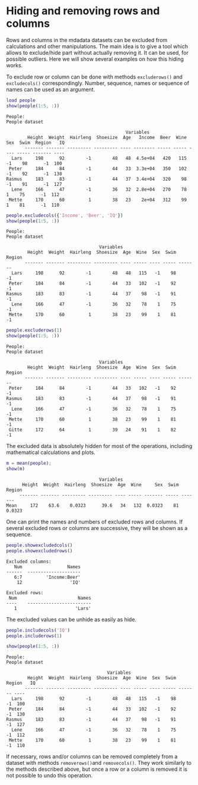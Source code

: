 # Hiding and removing rows and columns

Rows and columns in the mdadata datasets can be excluded from calculations and other manipulations. The main idea is to give a tool which allows to exclude/hide part without actually removing it. It can be used, for possible outliers. Here we will show several examples on how this hiding works.

To exclude row or column can be done with methods `excluderows()` and `excludecols()` correspondingly. Number, sequence, names or sequence of names can be used as an argument.

```matlab
load people
show(people(1:5, :))
```
```
People:
People dataset

                                             Variables
        Height  Weight  Hairleng  Shoesize  Age   Income  Beer  Wine  Sex  Swim  Region   IQ
       ------- ------- --------- --------- ---- -------- ----- ----- ---- ----- ------- ----
  Lars     198      92        -1        48   48  4.5e+04   420   115   -1    98      -1  100
 Peter     184      84        -1        44   33  3.3e+04   350   102   -1    92      -1  130
Rasmus     183      83        -1        44   37  3.4e+04   320    98   -1    91      -1  127
  Lene     166      47        -1        36   32  2.8e+04   270    78    1    75      -1  112
 Mette     170      60         1        38   23    2e+04   312    99    1    81      -1  110
```

```matlab
people.excludecols({'Income', 'Beer', 'IQ'})
show(people(1:5, :))
```
```
People:
People dataset

                                   Variables
        Height  Weight  Hairleng  Shoesize  Age  Wine  Sex  Swim  Region
       ------- ------- --------- --------- ---- ----- ---- ----- -------
  Lars     198      92        -1        48   48   115   -1    98      -1
 Peter     184      84        -1        44   33   102   -1    92      -1
Rasmus     183      83        -1        44   37    98   -1    91      -1
  Lene     166      47        -1        36   32    78    1    75      -1
 Mette     170      60         1        38   23    99    1    81      -1
```

```matlab
people.excluderows(1)
show(people(1:5, :))
```
```
People:
People dataset

                                   Variables
        Height  Weight  Hairleng  Shoesize  Age  Wine  Sex  Swim  Region
       ------- ------- --------- --------- ---- ----- ---- ----- -------
 Peter     184      84        -1        44   33   102   -1    92      -1
Rasmus     183      83        -1        44   37    98   -1    91      -1
  Lene     166      47        -1        36   32    78    1    75      -1
 Mette     170      60         1        38   23    99    1    81      -1
 Gitte     172      64         1        39   24    91    1    82      -1
```

The excluded data is absolutely hidden for most of the operations, including mathematical calculations and plots.

```matlab
m = mean(people);
show(m)
```
```
                                   Variables
      Height  Weight  Hairleng  Shoesize  Age  Wine     Sex  Swim  Region
     ------- ------- --------- --------- ---- ----- ------- ----- -------
Mean     172    63.6    0.0323      39.6   34   132  0.0323    81  0.0323
```

One can print the names and numbers of excluded rows and columns. If several excluded rows or columns are successive, they will be shown as a sequence.

```matlab
people.showexcludedcols()
people.showexcludedrows()
```
```
Excluded columns: 
   Num	               Names
------	--------------------
   6:7	       'Income:Beer'
    12	                'IQ'

Excluded rows: 
 Num	                   Names
----	------------------------
   1	                  'Lars'
```

The excluded values can be unhide as easily as hide.

```matlab
people.includecols('IQ')
people.includerows(1)

show(people(1:5, :))
```
```
People:
People dataset

                                      Variables
        Height  Weight  Hairleng  Shoesize  Age  Wine  Sex  Swim  Region   IQ
       ------- ------- --------- --------- ---- ----- ---- ----- ------- ----
  Lars     198      92        -1        48   48   115   -1    98      -1  100
 Peter     184      84        -1        44   33   102   -1    92      -1  130
Rasmus     183      83        -1        44   37    98   -1    91      -1  127
  Lene     166      47        -1        36   32    78    1    75      -1  112
 Mette     170      60         1        38   23    99    1    81      -1  110
```

If necessary, rows and/or columns can be removed completely from a dataset with methods `removerows()`and `removecols()`. They work similarly to the methods described above, but once a row or a column is removed it is not possible to undo this operation.
